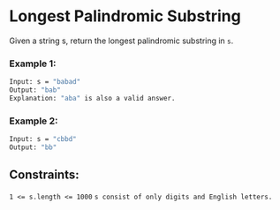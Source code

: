 # Longest Palindromic Substring
Given a string s, return the longest palindromic substring in `s`.
 
### Example 1:
```sh 
Input: s = "babad"
Output: "bab"
Explanation: "aba" is also a valid answer.
```

### Example 2:
```sh 
Input: s = "cbbd"
Output: "bb"
```

## Constraints:

`1 <= s.length <= 1000`
`s consist of only digits and English letters.`